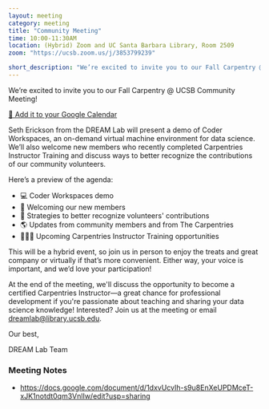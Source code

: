 ```yaml
---
layout: meeting
category: meeting
title: "Community Meeting"
time: 10:00-11:30AM
location: (Hybrid) Zoom and UC Santa Barbara Library, Room 2509
zoom: "https://ucsb.zoom.us/j/3853799239"

short_description: "We’re excited to invite you to our Fall Carpentry @ UCSB Community Meeting! Seth Erickson from the DREAM Lab will present a demo of Coder Workspaces, an on-demand virtual machine environment for data science. We’ll also welcome new members who recently completed Carpentries Instructor Training and discuss ways to better recognize the contributions of our community volunteers."
---
```


We’re excited to invite you to our Fall Carpentry @ UCSB Community Meeting!

<a href="https://www.google.com/calendar/render?action=TEMPLATE&text=Fall+Carpentry+%40+UCSB+Community+Meeting&dates=20251020T170000Z/20251020T183000Z&details=Join+us+for+our+Fall+Carpentry+%40+UCSB+Community+Meeting%21%0A%0AZoom+link%3A+https%3A%2F%2Fucsb.zoom.us%2Fj%2F3853799239&location=%28Hybrid%29+Zoom+and+UC+Santa+Barbara+Library%2C+Room+2509)" target="_blank">🔔 Add it to your Google Calendar</a>

Seth Erickson from the DREAM Lab will present a demo of Coder Workspaces, an on-demand virtual machine environment for data science. We’ll also welcome new members who recently completed Carpentries Instructor Training and discuss ways to better recognize the contributions of our community volunteers.

Here’s a preview of the agenda:
- 💻 Coder Workspaces demo
- 🤝 Welcoming our new members
- 🏅 Strategies to better recognize volunteers' contributions
- 🌎 Updates from community members and from The Carpentries
- 👩🏻‍🏫 Upcoming Carpentries Instructor Training opportunities

This will be a hybrid event, so join us in person to enjoy the treats and great company or virtually if that’s more convenient. Either way, your voice is important, and we’d love your participation! 

At the end of the meeting, we'll discuss the opportunity to become a certified Carpentries Instructor—a great chance for professional development if you're passionate about teaching and sharing your data science knowledge! Interested? Join us at the meeting or email <a href="mailto:dreamlab@library.ucsb.edu" target="_blank">dreamlab@library.ucsb.edu</a>.


Our best,


DREAM Lab Team

### Meeting Notes

- <a href="https://docs.google.com/document/d/1dxvUcvIh-s9u8EnXeUPDMceT-xJK1notdt0qm3VnlIw/edit?usp=sharing" target="_blank">https://docs.google.com/document/d/1dxvUcvIh-s9u8EnXeUPDMceT-xJK1notdt0qm3VnlIw/edit?usp=sharing</a>
